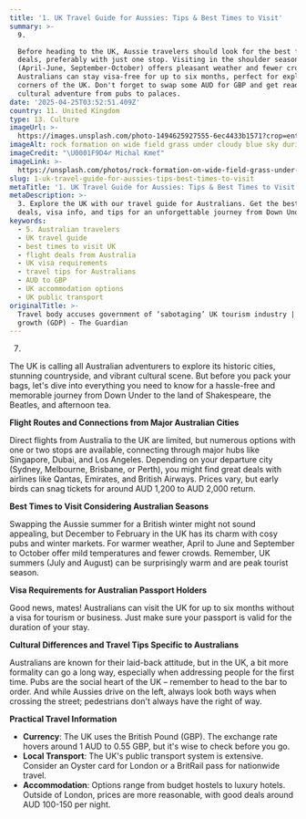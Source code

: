 ```yaml
---
title: '1. UK Travel Guide for Aussies: Tips & Best Times to Visit'
summary: >-
  9. 

  Before heading to the UK, Aussie travelers should look for the best flight
  deals, preferably with just one stop. Visiting in the shoulder seasons
  (April-June, September-October) offers pleasant weather and fewer crowds.
  Australians can stay visa-free for up to six months, perfect for exploring all
  corners of the UK. Don't forget to swap some AUD for GBP and get ready for a
  cultural adventure from pubs to palaces.
date: '2025-04-25T03:52:51.409Z'
country: 11. United Kingdom
type: 13. Culture
imageUrl: >-
  https://images.unsplash.com/photo-1494625927555-6ec4433b1571?crop=entropy&cs=tinysrgb&fit=max&fm=jpg&ixid=M3w3Mzk5OTB8MHwxfHNlYXJjaHwxfHwxMS4lMjBVbml0ZWQlMjBLaW5nZG9tJTIwMTMuJTIwQ3VsdHVyZSUyMHRyYXZlbCUyMGxhbmRzY2FwZXxlbnwwfDB8fHwxNzQ1NTQ3ODc2fDA&ixlib=rb-4.0.3&q=80&w=1080
imageAlt: rock formation on wide field grass under cloudy blue sky during daytime
imageCredit: "\U0001F9D4‍♂️ Michal Kmeť"
imageLink: >-
  https://unsplash.com/photos/rock-formation-on-wide-field-grass-under-cloudy-blue-sky-during-daytime-M9O6GRrEEDY
slug: 1-uk-travel-guide-for-aussies-tips-best-times-to-visit
metaTitle: '1. UK Travel Guide for Aussies: Tips & Best Times to Visit'
metaDescription: >-
  3. Explore the UK with our travel guide for Australians. Get the best flight
  deals, visa info, and tips for an unforgettable journey from Down Under.
keywords:
  - 5. Australian travelers
  - UK travel guide
  - best times to visit UK
  - flight deals from Australia
  - UK visa requirements
  - travel tips for Australians
  - AUD to GBP
  - UK accommodation options
  - UK public transport
originalTitle: >-
  Travel body accuses government of ‘sabotaging’ UK tourism industry | Economic
  growth (GDP) - The Guardian
---
```

7. 
The UK is calling all Australian adventurers to explore its historic cities, stunning countryside, and vibrant cultural scene. But before you pack your bags, let's dive into everything you need to know for a hassle-free and memorable journey from Down Under to the land of Shakespeare, the Beatles, and afternoon tea.

**Flight Routes and Connections from Major Australian Cities**

Direct flights from Australia to the UK are limited, but numerous options with one or two stops are available, connecting through major hubs like Singapore, Dubai, and Los Angeles. Depending on your departure city (Sydney, Melbourne, Brisbane, or Perth), you might find great deals with airlines like Qantas, Emirates, and British Airways. Prices vary, but early birds can snag tickets for around AUD 1,200 to AUD 2,000 return.

**Best Times to Visit Considering Australian Seasons**

Swapping the Aussie summer for a British winter might not sound appealing, but December to February in the UK has its charm with cosy pubs and winter markets. For warmer weather, April to June and September to October offer mild temperatures and fewer crowds. Remember, UK summers (July and August) can be surprisingly warm and are peak tourist season.

**Visa Requirements for Australian Passport Holders**

Good news, mates! Australians can visit the UK for up to six months without a visa for tourism or business. Just make sure your passport is valid for the duration of your stay.

**Cultural Differences and Travel Tips Specific to Australians**

Australians are known for their laid-back attitude, but in the UK, a bit more formality can go a long way, especially when addressing people for the first time. Pubs are the social heart of the UK – remember to head to the bar to order. And while Aussies drive on the left, always look both ways when crossing the street; pedestrians don't always have the right of way.

**Practical Travel Information**

- **Currency**: The UK uses the British Pound (GBP). The exchange rate hovers around 1 AUD to 0.55 GBP, but it's wise to check before you go.
- **Local Transport**: The UK's public transport system is extensive. Consider an Oyster card for London or a BritRail pass for nationwide travel.
- **Accommodation**: Options range from budget hostels to luxury hotels. Outside of London, prices are more reasonable, with good deals around AUD 100-150 per night.
